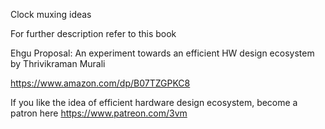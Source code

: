 Clock muxing ideas

For further description refer to this book

Ehgu Proposal: An experiment towards an efficient HW design ecosystem
by Thrivikraman Murali

https://www.amazon.com/dp/B07TZGPKC8

If you like the idea of efficient hardware design ecosystem, become a patron here
https://www.patreon.com/3vm

